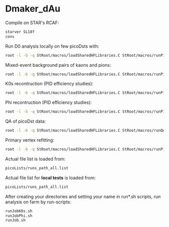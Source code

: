 # Dmaker_dAu

Compile on STAR's RCAF:
```sh
starver SL18f
cons
```

Run D0 analysis locally on few picoDsts with:
```sh
root -l -b -q StRoot/macros/loadSharedHFLibraries.C StRoot/macros/runPicoD0AnaMakerLocal.C++
```
Mixed-event background pairs of kaons and pions:
```sh 
root -l -b -q StRoot/macros/loadSharedHFLibraries.C StRoot/macros/runPicoMixedEvent.C++
```
K0s recontruction (PID efficiency studies):
```sh
root -l -b -q StRoot/macros/loadSharedHFLibraries.C StRoot/macros/runPicoK0sAnaMakerLocal.C++
```
Phi recontruction (PID efficiency studies):
```sh
root -l -b -q StRoot/macros/loadSharedHFLibraries.C StRoot/macros/runPicoPhiAnaMakerLocal.C++
```
QA of picoDst data:
```sh
root -l -b -q StRoot/macros/loadSharedHFLibraries.C StRoot/macros/runQAAnaMakerLocal.C++
```
Primary vertex refitting:
```sh
root -l -b -q StRoot/macros/loadSharedHFLibraries.C StRoot/macros/runPicoVertexLocal.C++
```


Actual file list is loaded from:
```sh
picoLists/runs_path_all.list
```
Actual file list for **local tests** is loaded from:
```sh
picoLists/runs_path_all.list
```
After creating your directories and setting your name in run*.sh scripts, run analysis on farm by run-scripts:
```sh
runJobK0s.sh
runJobPhi.sh
runJob.sh
```
